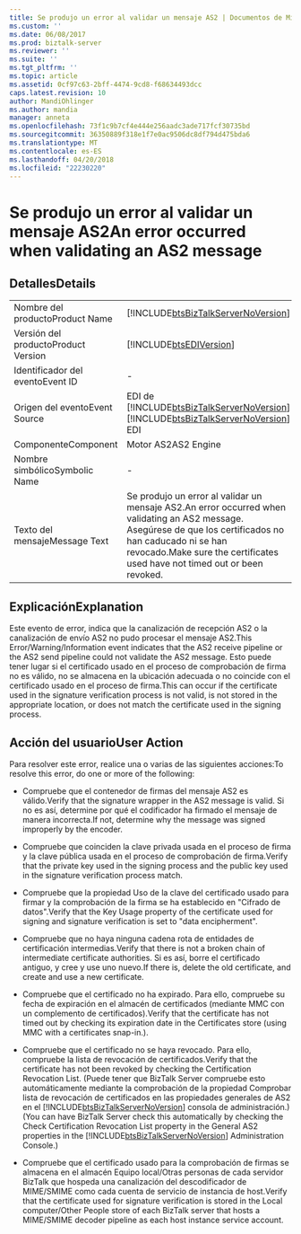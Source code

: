 ```yaml
---
title: Se produjo un error al validar un mensaje AS2 | Documentos de Microsoft
ms.custom: ''
ms.date: 06/08/2017
ms.prod: biztalk-server
ms.reviewer: ''
ms.suite: ''
ms.tgt_pltfrm: ''
ms.topic: article
ms.assetid: 0cf97c63-2bff-4474-9cd8-f68634493dcc
caps.latest.revision: 10
author: MandiOhlinger
ms.author: mandia
manager: anneta
ms.openlocfilehash: 73f1c9b7cf4e444e256aadc3ade717fcf30735bd
ms.sourcegitcommit: 36350889f318e1f7e0ac9506dc8df794d475bda6
ms.translationtype: MT
ms.contentlocale: es-ES
ms.lasthandoff: 04/20/2018
ms.locfileid: "22230220"
---
```

# <a name="an-error-occurred-when-validating-an-as2-message"></a><span data-ttu-id="bb0ea-102">Se produjo un error al validar un mensaje AS2</span><span class="sxs-lookup"><span data-stu-id="bb0ea-102">An error occurred when validating an AS2 message</span></span>
## <a name="details"></a><span data-ttu-id="bb0ea-103">Detalles</span><span class="sxs-lookup"><span data-stu-id="bb0ea-103">Details</span></span>  
  
|||  
|-|-|  
|<span data-ttu-id="bb0ea-104">Nombre del producto</span><span class="sxs-lookup"><span data-stu-id="bb0ea-104">Product Name</span></span>|[!INCLUDE[btsBizTalkServerNoVersion](../includes/btsbiztalkservernoversion-md.md)]|  
|<span data-ttu-id="bb0ea-105">Versión del producto</span><span class="sxs-lookup"><span data-stu-id="bb0ea-105">Product Version</span></span>|[!INCLUDE[btsEDIVersion](../includes/btsediversion-md.md)]|  
|<span data-ttu-id="bb0ea-106">Identificador del evento</span><span class="sxs-lookup"><span data-stu-id="bb0ea-106">Event ID</span></span>|-|  
|<span data-ttu-id="bb0ea-107">Origen del evento</span><span class="sxs-lookup"><span data-stu-id="bb0ea-107">Event Source</span></span>|<span data-ttu-id="bb0ea-108">EDI de [!INCLUDE[btsBizTalkServerNoVersion](../includes/btsbiztalkservernoversion-md.md)]</span><span class="sxs-lookup"><span data-stu-id="bb0ea-108">[!INCLUDE[btsBizTalkServerNoVersion](../includes/btsbiztalkservernoversion-md.md)] EDI</span></span>|  
|<span data-ttu-id="bb0ea-109">Componente</span><span class="sxs-lookup"><span data-stu-id="bb0ea-109">Component</span></span>|<span data-ttu-id="bb0ea-110">Motor AS2</span><span class="sxs-lookup"><span data-stu-id="bb0ea-110">AS2 Engine</span></span>|  
|<span data-ttu-id="bb0ea-111">Nombre simbólico</span><span class="sxs-lookup"><span data-stu-id="bb0ea-111">Symbolic Name</span></span>|-|  
|<span data-ttu-id="bb0ea-112">Texto del mensaje</span><span class="sxs-lookup"><span data-stu-id="bb0ea-112">Message Text</span></span>|<span data-ttu-id="bb0ea-113">Se produjo un error al validar un mensaje AS2.</span><span class="sxs-lookup"><span data-stu-id="bb0ea-113">An error occurred when validating an AS2 message.</span></span> <span data-ttu-id="bb0ea-114">Asegúrese de que los certificados no han caducado ni se han revocado.</span><span class="sxs-lookup"><span data-stu-id="bb0ea-114">Make sure the certificates used have not timed out or been revoked.</span></span>|  
  
## <a name="explanation"></a><span data-ttu-id="bb0ea-115">Explicación</span><span class="sxs-lookup"><span data-stu-id="bb0ea-115">Explanation</span></span>  
 <span data-ttu-id="bb0ea-116">Este evento de error,  indica que la canalización de recepción AS2 o la canalización de envío AS2 no pudo procesar el mensaje AS2.</span><span class="sxs-lookup"><span data-stu-id="bb0ea-116">This Error/Warning/Information event indicates that the AS2 receive pipeline or the AS2 send pipeline could not validate the AS2 message.</span></span> <span data-ttu-id="bb0ea-117">Esto puede tener lugar si el certificado usado en el proceso de comprobación de firma no es válido, no se almacena en la ubicación adecuada o no coincide con el certificado usado en el proceso de firma.</span><span class="sxs-lookup"><span data-stu-id="bb0ea-117">This can occur if the certificate used in the signature verification process is not valid, is not stored in the appropriate location, or does not match the certificate used in the signing process.</span></span>  
  
## <a name="user-action"></a><span data-ttu-id="bb0ea-118">Acción del usuario</span><span class="sxs-lookup"><span data-stu-id="bb0ea-118">User Action</span></span>  
 <span data-ttu-id="bb0ea-119">Para resolver este error, realice una o varias de las siguientes acciones:</span><span class="sxs-lookup"><span data-stu-id="bb0ea-119">To resolve this error, do one or more of the following:</span></span>  
  
-   <span data-ttu-id="bb0ea-120">Compruebe que el contenedor de firmas del mensaje AS2 es válido.</span><span class="sxs-lookup"><span data-stu-id="bb0ea-120">Verify that the signature wrapper in the AS2 message is valid.</span></span> <span data-ttu-id="bb0ea-121">Si no es así, determine por qué el codificador ha firmado el mensaje de manera incorrecta.</span><span class="sxs-lookup"><span data-stu-id="bb0ea-121">If not, determine why the message was signed improperly by the encoder.</span></span>  
  
-   <span data-ttu-id="bb0ea-122">Compruebe que coinciden la clave privada usada en el proceso de firma y la clave pública usada en el proceso de comprobación de firma.</span><span class="sxs-lookup"><span data-stu-id="bb0ea-122">Verify that the private key used in the signing process and the public key used in the signature verification process match.</span></span>  
  
-   <span data-ttu-id="bb0ea-123">Compruebe que la propiedad Uso de la clave del certificado usado para firmar y la comprobación de la firma se ha establecido en "Cifrado de datos".</span><span class="sxs-lookup"><span data-stu-id="bb0ea-123">Verify that the Key Usage property of the certificate used for signing and signature verification is set to "data encipherment".</span></span>  
  
-   <span data-ttu-id="bb0ea-124">Compruebe que no haya ninguna cadena rota de entidades de certificación intermedias.</span><span class="sxs-lookup"><span data-stu-id="bb0ea-124">Verify that there is not a broken chain of intermediate certificate authorities.</span></span> <span data-ttu-id="bb0ea-125">Si es así, borre el certificado antiguo, y cree y use uno nuevo.</span><span class="sxs-lookup"><span data-stu-id="bb0ea-125">If there is, delete the old certificate, and create and use a new certificate.</span></span>  
  
-   <span data-ttu-id="bb0ea-126">Compruebe que el certificado no ha expirado. Para ello, compruebe su fecha de expiración en el almacén de certificados (mediante MMC con un complemento de certificados).</span><span class="sxs-lookup"><span data-stu-id="bb0ea-126">Verify that the certificate has not timed out by checking its expiration date in the Certificates store (using MMC with a certificates snap-in.).</span></span>  
  
-   <span data-ttu-id="bb0ea-127">Compruebe que el certificado no se haya revocado. Para ello, compruebe la lista de revocación de certificados.</span><span class="sxs-lookup"><span data-stu-id="bb0ea-127">Verify that the certificate has not been revoked by checking the Certification Revocation List.</span></span> <span data-ttu-id="bb0ea-128">(Puede tener que BizTalk Server compruebe esto automáticamente mediante la comprobación de la propiedad Comprobar lista de revocación de certificados en las propiedades generales de AS2 en el [!INCLUDE[btsBizTalkServerNoVersion](../includes/btsbiztalkservernoversion-md.md)] consola de administración.)</span><span class="sxs-lookup"><span data-stu-id="bb0ea-128">(You can have BizTalk Server check this automatically by checking the Check Certification Revocation List property in the General AS2 properties in the [!INCLUDE[btsBizTalkServerNoVersion](../includes/btsbiztalkservernoversion-md.md)] Administration Console.)</span></span>  
  
-   <span data-ttu-id="bb0ea-129">Compruebe que el certificado usado para la comprobación de firmas se almacena en el almacén Equipo local/Otras personas de cada servidor BizTalk que hospeda una canalización del descodificador de MIME/SMIME como cada cuenta de servicio de instancia de host.</span><span class="sxs-lookup"><span data-stu-id="bb0ea-129">Verify that the certificate used for signature verification is stored in the Local computer/Other People store of each BizTalk server that hosts a MIME/SMIME decoder pipeline as each host instance service account.</span></span>